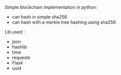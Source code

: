Simple blockchain implementation in python:

- can hash in simple sha256
- can hash with a merkle tree hashing using sha256


Lib used :

- json
- hashlib
- time
- requests
- Flask
- uuid
